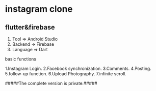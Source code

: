 # instagram clone
## flutter&firebase
1. Tool => Android Studio
2. Backend => Firebase
3. Language => Dart

basic functions

1.Instagram Login.
2.Facebook synchronization.
3.Comments.
4.Posting.
5.follow-up function.
6.Upload Photography.
7.infinite scroll.

#####The complete version is private.#####
